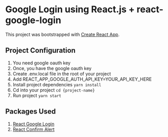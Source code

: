 # Google Login using React.js + react-google-login 

This project was bootstrapped with [Create React App](https://github.com/facebook/create-react-app).

## Project Configuration

1. You need google oauth key
2. Once, you have the google oauth key
3. Create .env.local file in the root of your project
4. Add REACT_APP_GOOGLE_AUTH_API_KEY=YOUR_API_KEY_HERE
5. Install project dependencies `yarn install`
6. Cd into your project `cd {project-name}`
7. Run project `yarn start`

## Packages Used
1. [React Google Login](https://www.npmjs.com/package/react-google-login)
2. [React Confirm Alert](https://www.npmjs.com/package/react-confirm-alert)



